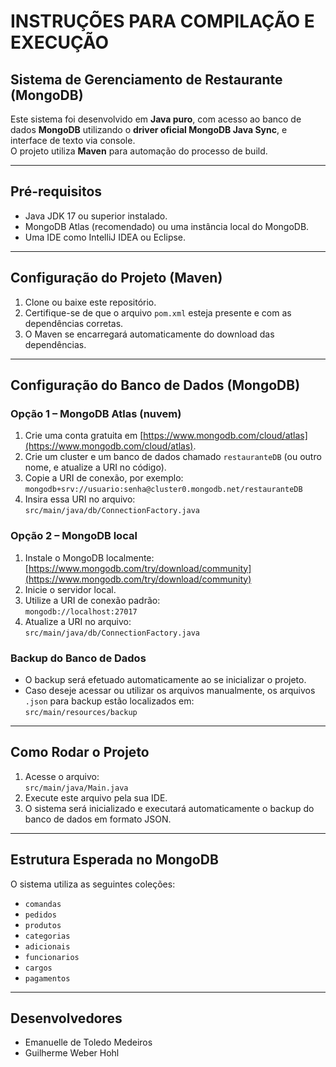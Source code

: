 # INSTRUÇÕES PARA COMPILAÇÃO E EXECUÇÃO  
## Sistema de Gerenciamento de Restaurante (MongoDB)

Este sistema foi desenvolvido em **Java puro**, com acesso ao banco de dados **MongoDB** utilizando o **driver oficial MongoDB Java Sync**, e interface de texto via console.  
O projeto utiliza **Maven** para automação do processo de build.

---

## Pré-requisitos

- Java JDK 17 ou superior instalado.  
- MongoDB Atlas (recomendado) ou uma instância local do MongoDB.  
- Uma IDE como IntelliJ IDEA ou Eclipse.

---

## Configuração do Projeto (Maven)

1. Clone ou baixe este repositório.  
2. Certifique-se de que o arquivo `pom.xml` esteja presente e com as dependências corretas.  
3. O Maven se encarregará automaticamente do download das dependências.

---

## Configuração do Banco de Dados (MongoDB)

### Opção 1 – MongoDB Atlas (nuvem)

1. Crie uma conta gratuita em [https://www.mongodb.com/cloud/atlas](https://www.mongodb.com/cloud/atlas).  
2. Crie um cluster e um banco de dados chamado `restauranteDB` (ou outro nome, e atualize a URI no código).  
3. Copie a URI de conexão, por exemplo:  
`mongodb+srv://usuario:senha@cluster0.mongodb.net/restauranteDB`
4. Insira essa URI no arquivo:  
`src/main/java/db/ConnectionFactory.java`

### Opção 2 – MongoDB local

1. Instale o MongoDB localmente: [https://www.mongodb.com/try/download/community](https://www.mongodb.com/try/download/community)  
2. Inicie o servidor local.  
3. Utilize a URI de conexão padrão:  
`mongodb://localhost:27017`
4. Atualize a URI no arquivo:  
`src/main/java/db/ConnectionFactory.java`

### Backup do Banco de Dados

- O backup será efetuado automaticamente ao se inicializar o projeto.  
- Caso deseje acessar ou utilizar os arquivos manualmente, os arquivos `.json` para backup estão localizados em:  
`src/main/resources/backup`

---

## Como Rodar o Projeto

1. Acesse o arquivo:  
`src/main/java/Main.java`  
2. Execute este arquivo pela sua IDE.  
3. O sistema será inicializado e executará automaticamente o backup do banco de dados em formato JSON.

---

## Estrutura Esperada no MongoDB

O sistema utiliza as seguintes coleções:

- `comandas`
- `pedidos`
- `produtos`
- `categorias`
- `adicionais`
- `funcionarios`
- `cargos`
- `pagamentos`

---

## Desenvolvedores

- Emanuelle de Toledo Medeiros  
- Guilherme Weber Hohl


